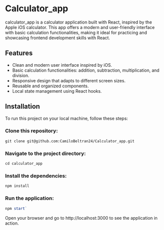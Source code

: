 # Calculator_app
calculator_app is a calculator application built with React, inspired by the Apple iOS calculator. This app offers a modern and user-friendly interface with basic calculation functionalities, making it ideal for practicing and showcasing frontend development skills with React.

## Features
- Clean and modern user interface inspired by iOS.
- Basic calculation functionalities: addition, subtraction, multiplication, and division.
- Responsive design that adapts to different screen sizes.
- Reusable and organized components.
- Local state management using React hooks.

## Installation
To run this project on your local machine, follow these steps:

### Clone this repository:
`git clone git@github.com:CamiloBeltran24/Calculator_app.git`

### Navigate to the project directory:
`cd calculator_app`

### Install the dependencies:
`npm install`

### Run the application:
```javascript
npm start`
```
Open your browser and go to http://localhost:3000 to see the application in action.

